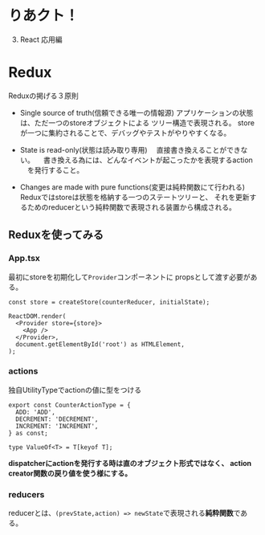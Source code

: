 # りあクト！

3. React 応用編

# Redux
Reduxの掲げる３原則
- Single source of truth(信頼できる唯一の情報源)
  アプリケーションの状態は、ただ一つのstoreオブジェクトによる
  ツリー構造で表現される。
  storeが一つに集約されることで、デバッグやテストがやりやすくなる。

- State is read-only(状態は読み取り専用)
　直接書き換えることができない。
　書き換える為には、どんなイベントが起こったかを表現するaction
　を発行すること。

- Changes are made with pure functions(変更は純粋関数にて行われる)
  Reduxではstoreは状態を格納する一つのステートツリーと、
  それを更新するためのreducerという純粋関数で表現される装置から構成される。

## Reduxを使ってみる

### App.tsx

最初にstoreを初期化して`Provider`コンポーネントに
propsとして渡す必要がある。

```tsx
const store = createStore(counterReducer, initialState);

ReactDOM.render(
  <Provider store={store}>
    <App />
  </Provider>,
  document.getElementById('root') as HTMLElement,
);
```
### actions

独自UtilityTypeでactionの値に型をつける

```tsx
export const CounterActionType = {
  ADD: 'ADD',
  DECREMENT: 'DECREMENT',
  INCREMENT: 'INCREMENT',
} as const;

type ValueOf<T> = T[keyof T];
```

**dispatcherにactionを発行する時は直のオブジェクト形式ではなく、
action creator関数の戻り値を使う様にする。**

### reducers

reducerとは、`(prevState,action) => newState`で表現される**純粋関数**である。

